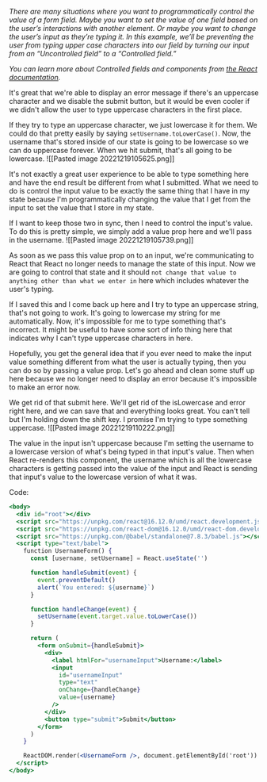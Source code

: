 *There are many situations where you want to programmatically control the value of a form field. Maybe you want to set the value of one field based on the user’s interactions with another element. Or maybe you want to change the user’s input as they’re typing it. In this example, we’ll be preventing the user from typing upper case characters into our field by turning our input from an “Uncontrolled field” to a “Controlled field.”*

*You can learn more about Controlled fields and components from [the React documentation](https://reactjs.org/docs/forms.html#controlled-components).*

It's great that we're able to display an error message if there's an uppercase character and we disable the submit button, but it would be even cooler if we didn't allow the user to type uppercase characters in the first place.

If they try to type an uppercase character, we just lowercase it for them. We could do that pretty easily by saying `setUsername.toLowerCase()`. Now, the username that's stored inside of our state is going to be lowercase so we can do uppercase forever. When we hit submit, that's all going to be lowercase.
![[Pasted image 20221219105625.png]]

It's not exactly a great user experience to be able to type something here and have the end result be different from what I submitted. What we need to do is control the input value to be exactly the same thing that I have in my state because I'm programmatically changing the value that I get from the input to set the value that I store in my state.

If I want to keep those two in sync, then I need to control the input's value. To do this is pretty simple, we simply add a value prop here and we'll pass in the username.
![[Pasted image 20221219105739.png]]

As soon as we pass this value prop on to an input, we're communicating to React that React no longer needs to manage the state of this input. Now we are going to control that state and it should `not change that value to anything other than what we enter in` here which includes whatever the user's typing.

If I saved this and I come back up here and I try to type an uppercase string, that's not going to work. It's going to lowercase my string for me automatically. Now, it's impossible for me to type something that's incorrect. It might be useful to have some sort of info thing here that indicates why I can't type uppercase characters in here.

Hopefully, you get the general idea that if you ever need to make the input value something different from what the user is actually typing, then you can do so by passing a value prop. Let's go ahead and clean some stuff up here because we no longer need to display an error because it's impossible to make an error now.

We get rid of that submit here. We'll get rid of the isLowercase and error right here, and we can save that and everything looks great. You can't tell but I'm holding down the shift key. I promise I'm trying to type something uppercase.
![[Pasted image 20221219110222.png]]

The value in the input isn't uppercase because I'm setting the username to a lowercase version of what's being typed in that input's value. Then when React re-renders this component, the username which is all the lowercase characters is getting passed into the value of the input and React is sending that input's value to the lowercase version of what it was.

Code:
```jsx
<body>
  <div id="root"></div>
  <script src="https://unpkg.com/react@16.12.0/umd/react.development.js"></script>
  <script src="https://unpkg.com/react-dom@16.12.0/umd/react-dom.development.js"></script>
  <script src="https://unpkg.com/@babel/standalone@7.8.3/babel.js"></script>
  <script type="text/babel">
    function UsernameForm() {
      const [username, setUsername] = React.useState('')

      function handleSubmit(event) {
        event.preventDefault()
        alert(`You entered: ${username}`)
      }

      function handleChange(event) {
        setUsername(event.target.value.toLowerCase())
      }

      return (
        <form onSubmit={handleSubmit}>
          <div>
            <label htmlFor="usernameInput">Username:</label>
            <input
              id="usernameInput"
              type="text"
              onChange={handleChange}
              value={username}
            />
          </div>
          <button type="submit">Submit</button>
        </form>
      )
    }

    ReactDOM.render(<UsernameForm />, document.getElementById('root'))
  </script>
</body>
```